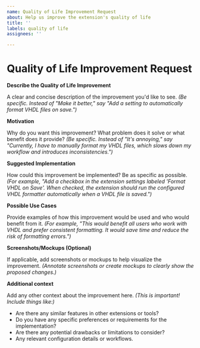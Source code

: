 ```yaml
---
name: Quality of Life Improvement Request
about: Help us improve the extension's quality of life
title: ''
labels: quality of life
assignees: ''

---
```


# Quality of Life Improvement Request

**Describe the Quality of Life Improvement**

A clear and concise description of the improvement you'd like to see. *(Be specific. Instead of "Make it better," say "Add a setting to automatically format VHDL files on save.")*

**Motivation**

Why do you want this improvement? What problem does it solve or what benefit does it provide? *(Be specific. Instead of "It's annoying," say "Currently, I have to manually format my VHDL files, which slows down my workflow and introduces inconsistencies.")*

**Suggested Implementation**

How could this improvement be implemented? Be as specific as possible. *(For example, "Add a checkbox in the extension settings labeled 'Format VHDL on Save'. When checked, the extension should run the configured VHDL formatter automatically when a VHDL file is saved.")*

**Possible Use Cases**

Provide examples of how this improvement would be used and who would benefit from it. *(For example, "This would benefit all users who work with VHDL and prefer consistent formatting. It would save time and reduce the risk of formatting errors.")*

**Screenshots/Mockups (Optional)**

If applicable, add screenshots or mockups to help visualize the improvement. *(Annotate screenshots or create mockups to clearly show the proposed changes.)*

**Additional context**

Add any other context about the improvement here. *(This is important! Include things like:)*

* Are there any similar features in other extensions or tools?
* Do you have any specific preferences or requirements for the implementation?
* Are there any potential drawbacks or limitations to consider?
* Any relevant configuration details or workflows.
